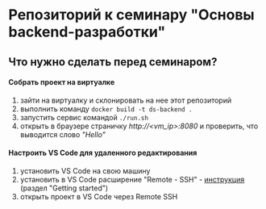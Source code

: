 # Репозиторий к семинару "Основы backend-разработки"

## Что нужно сделать перед семинаром?
#### Собрать проект на виртуалке
1. зайти на виртуалку и склонировать на нее этот репозиторий
2. выполнить команду `docker build -t ds-backend .`
3. запустить сервис командой `./run.sh`
4. открыть в браузере страничку *http://<vm_ip>:8080* и проверить, что выводится слово *"Hello"* 

#### Настроить VS Code для удаленного редактирования
1. установить VS Code на свою машину
2. установить в VS Code расширение "Remote - SSH" - [инструкция](https://marketplace.visualstudio.com/items?itemName=ms-vscode-remote.remote-ssh) (раздел "Getting started")
3. открыть проект в VS Code через Remote SSH
